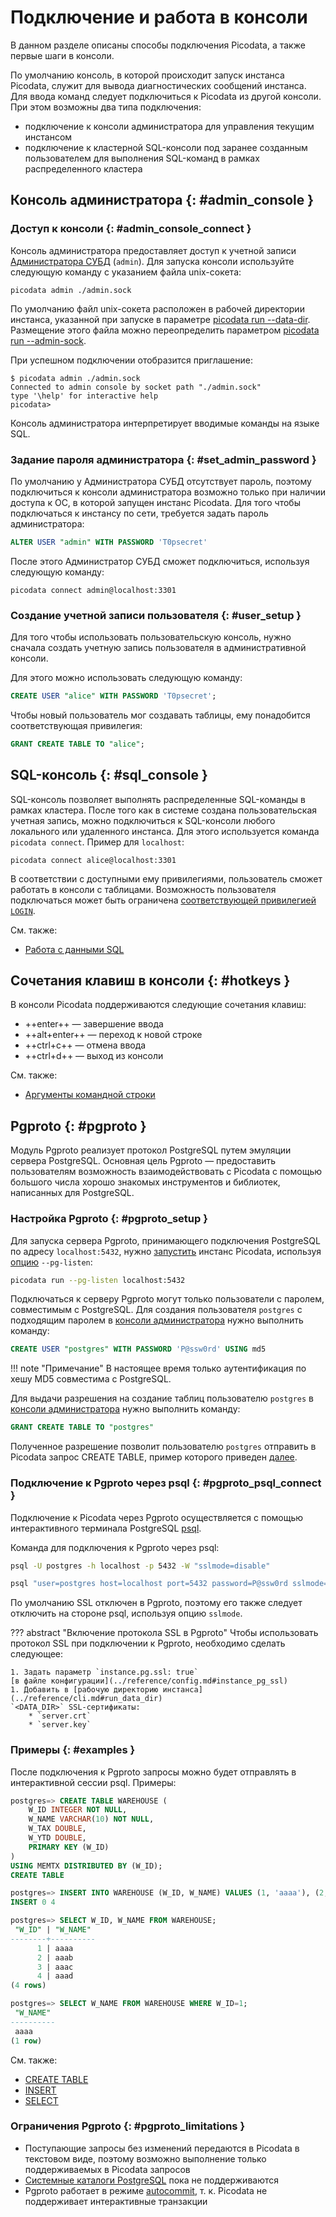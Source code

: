 # Подключение и работа в консоли

В данном разделе описаны способы подключения Picodata, а также первые
шаги в консоли.

По умолчанию консоль, в которой происходит запуск инстанса Picodata,
служит для вывода диагностических сообщений инстанса. Для ввода команд
следует подключиться к Picodata из другой консоли. При этом возможны
два типа подключения:

- подключение к консоли администратора для управления текущим инстансом
- подключение к кластерной SQL-консоли под заранее созданным
  пользователем для выполнения SQL-команд в рамках распределенного
  кластера

## Консоль администратора {: #admin_console }

### Доступ к консоли {: #admin_console_connect }

Консоль администратора предоставляет доступ к учетной записи
[Администратора СУБД](access_control.md#admin) (`admin`). Для запуска
консоли используйте следующую команду с указанием файла unix-сокета:

```
picodata admin ./admin.sock
```

По умолчанию файл unix-сокета расположен в рабочей директории инстанса,
указанной при запуске в параметре [picodata run --data-dir]. Размещение
этого файла можно переопределить параметром [picodata run --admin-sock].

[picodata run --data-dir]: ../reference/cli.md#run_data_dir
[picodata run --admin-sock]: ../reference/cli.md#run_admin_sock

При успешном подключении отобразится приглашение:

```
$ picodata admin ./admin.sock
Connected to admin console by socket path "./admin.sock"
type '\help' for interactive help
picodata>
```

Консоль администратора интерпретирует вводимые команды на языке SQL.

### Задание пароля администратора  {: #set_admin_password }

По умолчанию у Администратора СУБД отсутствует пароль, поэтому подключиться к
консоли администратора возможно только при наличии доступа к ОС, в
которой запущен инстанс Picodata. Для того чтобы подключаться к инстансу
по сети, требуется задать пароль администратора:

```sql
ALTER USER "admin" WITH PASSWORD 'T0psecret'
```

После этого Администратор СУБД сможет подключиться, используя следующую
команду:

```shell
picodata connect admin@localhost:3301
```

### Создание учетной записи пользователя  {: #user_setup }

Для того чтобы использовать пользовательскую консоль, нужно сначала
создать учетную запись пользователя в административной консоли.

Для этого можно использовать следующую команду:

```SQL
CREATE USER "alice" WITH PASSWORD 'T0psecret';
```

Чтобы новый пользователь мог создавать таблицы, ему понадобится
соответствующая привилегия:

```SQL
GRANT CREATE TABLE TO "alice";
```

## SQL-консоль {: #sql_console }

SQL-консоль позволяет выполнять распределенные SQL-команды в рамках
кластера. После того как в системе создана пользовательская учетная
запись, можно подключиться к SQL-консоли любого локального или
удаленного инстанса. Для этого используется команда `picodata connect`.
Пример для `localhost`:

```
picodata connect alice@localhost:3301
```

В соответствии с доступными ему привилегиями, пользователь сможет
работать в консоли с таблицами. Возможность пользователя подключаться
может быть ограничена [соответствующей привилегией `LOGIN`].

[соответствующей привилегией `LOGIN`]: access_control.md#privileges

См. также:

- [Работа с данными SQL](sql_examples.md)

## Сочетания клавиш в консоли {: #hotkeys }

В консоли Picodata поддерживаются следующие сочетания клавиш:

- ++enter++ — завершение ввода
- ++alt+enter++ — переход к новой строке
- ++ctrl+c++ — отмена ввода
- ++ctrl+d++ — выход из консоли

См. также:

- [Аргументы командной строки](../reference/cli.md)

## Pgproto {: #pgproto }

Модуль Pgproto реализует протокол PostgreSQL путем эмуляции сервера
PostgreSQL. Основная цель Pgproto — предоставить пользователям возможность
взаимодействовать с Picodata с помощью большого числа хорошо знакомых
инструментов и библиотек, написанных для PostgreSQL.

### Настройка Pgproto {: #pgproto_setup }

Для запуска сервера Pgproto, принимающего подключения PostgreSQL по адресу
`localhost:5432`, нужно [запустить](../reference/cli.md#run) инстанс Picodata,
используя [опцию](../reference/cli.md#run_pg_listen) `--pg-listen`:

```bash
picodata run --pg-listen localhost:5432
```

Подключаться к серверу Pgproto могут только пользователи с паролем,
совместимым с PostgreSQL. Для создания пользователя `postgres` с подходящим
паролем в [консоли администратора](#admin_console) нужно выполнить команду:

```sql
CREATE USER "postgres" WITH PASSWORD 'P@ssw0rd' USING md5
```

!!! note "Примечание"
    В настоящее время только аутентификация по хешу MD5 совместима
    с PostgreSQL.

Для выдачи разрешения на создание таблиц пользователю `postgres` в
[консоли администратора](#admin_console) нужно выполнить команду:

```sql
GRANT CREATE TABLE TO "postgres"
```

Полученное разрешение позволит пользователю `postgres` отправить в Picodata
запрос CREATE TABLE, пример которого приведен [далее](#examples).

### Подключение к Pgproto через psql {: #pgproto_psql_connect }

Подключение к Picodata через Pgproto осуществляется с помощью
интерактивного терминала PostgreSQL
[psql](https://www.postgresql.org/docs/current/app-psql.html).

Команда для подключения к Pgproto через psql:

```bash title="Вариант № 1"
psql -U postgres -h localhost -p 5432 -W "sslmode=disable"
```

```bash title="Вариант № 2"
psql "user=postgres host=localhost port=5432 password=P@ssw0rd sslmode=disable"
```

По умолчанию SSL отключен в Pgproto, поэтому его также следует отключить
на стороне psql, используя опцию `sslmode`.

??? abstract "Включение протокола SSL в Pgproto"
    Чтобы использовать протокол SSL при подключении к Pgproto, необходимо
    сделать следующее:

    1. Задать параметр `instance.pg.ssl: true`
    [в файле конфигурации](../reference/config.md#instance_pg_ssl)
    1. Добавить в [рабочую директорию инстанса](../reference/cli.md#run_data_dir)
    `<DATA_DIR>` SSL-сертификаты:
        * `server.crt`
        * `server.key`

### Примеры {: #examples }

После подключения к Pgproto запросы можно будет отправлять в интерактивной
сессии psql. Примеры:

```sql title="Запрос CREATE TABLE"
postgres=> CREATE TABLE WAREHOUSE (
    W_ID INTEGER NOT NULL,
    W_NAME VARCHAR(10) NOT NULL,
    W_TAX DOUBLE,
    W_YTD DOUBLE,
    PRIMARY KEY (W_ID)
)
USING MEMTX DISTRIBUTED BY (W_ID);
CREATE TABLE
```

```sql title="Запрос INSERT"
postgres=> INSERT INTO WAREHOUSE (W_ID, W_NAME) VALUES (1, 'aaaa'), (2, 'aaab'), (3, 'aaac'), (4, 'aaad');
INSERT 0 4
```

```sql title="Запрос SELECT"
postgres=> SELECT W_ID, W_NAME FROM WAREHOUSE;
 "W_ID" | "W_NAME"
--------+----------
      1 | aaaa
      2 | aaab
      3 | aaac
      4 | aaad
(4 rows)
```

```sql title="Запрос SELECT с предложением WHERE"
postgres=> SELECT W_NAME FROM WAREHOUSE WHERE W_ID=1;
 "W_NAME"
----------
 aaaa
(1 row)
```

См. также:

* [CREATE TABLE](../reference/sql/create_table.md)
* [INSERT](../reference/sql/insert.md)
* [SELECT](../reference/sql/select.md)

### Ограничения Pgproto {: #pgproto_limitations }

 * Поступающие запросы без изменений передаются в Picodata в текстовом виде,
 поэтому возможно выполнение только поддерживаемых в Picodata запросов
 * [Системные каталоги
 PostgreSQL](https://www.postgresql.org/docs/current/catalogs.html) пока
 не поддерживаются
 * Pgproto работает в режиме
[autocommit](https://www.postgresql.org/docs/current/ecpg-sql-set-autocommit.html),
т. к. Picodata не поддерживает интерактивные транзакции
